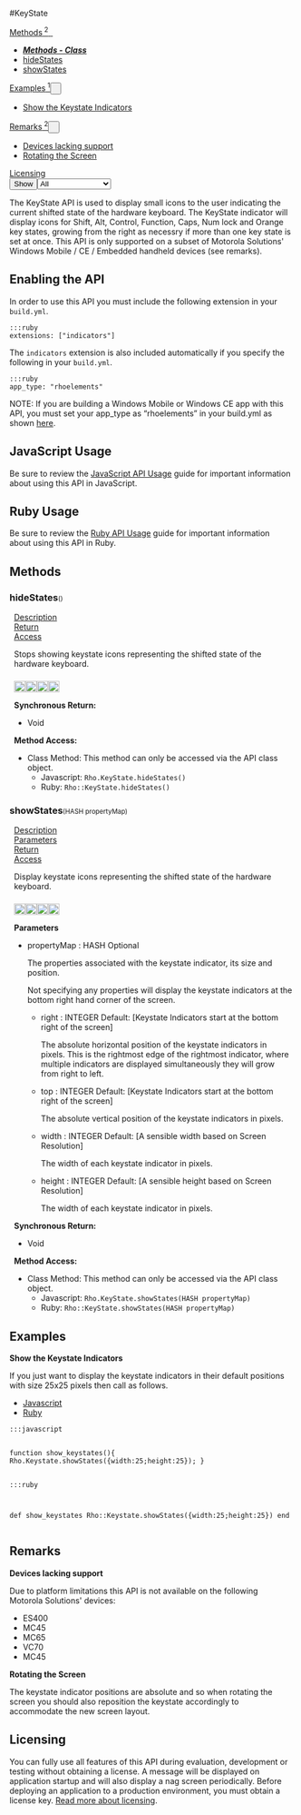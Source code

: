 #KeyState
<div class="btn-group"><a href="#Methods" class="btn"><i class="icon-cog"></i> Methods<sup>&nbsp;2</sub></a><a class="btn dropdown-toggle" data-toggle="dropdown" data-target="#" href="#Methods" >  <span class="caret"></span>&nbsp;</a><ul class="dropdown-menu" style="max-height: 500px;overflow: auto;"><li class="disabled"><a tabindex="-1" href="#"><b><i>Methods - Class</i></b></a><li><a href="#mhideStates" data-target="cMethodhideStates" class="autouncollapse">hideStates</a></li><li><a href="#mshowStates" data-target="cMethodshowStates" class="autouncollapse">showStates</a></li></li></ul></div><div class="btn-group"><a href="#Examples" class="btn"><i class="icon-edit"></i> Examples<sup>&nbsp;1</sup></a><button href="#" class="btn dropdown-toggle" data-toggle="dropdown">  <span class="caret"></span>&nbsp;</button><ul class="dropdown-menu" style="max-height: 500px;overflow: auto;"><li><a href="#e0" data-target="eExample0" class="autouncollapse">Show the Keystate Indicators</a></li></ul></div><div class="btn-group"><a href="#Remarks" class="btn"><i class="icon-warning-sign"></i> Remarks<sup>&nbsp;2</sup></a><button href="#" class="btn dropdown-toggle" data-toggle="dropdown">  <span class="caret"></span>&nbsp;</button><ul class="dropdown-menu" style="max-height: 500px;overflow: auto;"><li><a href="#r0" data-target="rRemark0" class="autouncollapse">Devices lacking support</a></li><li><a href="#r1" data-target="rRemark1" class="autouncollapse">Rotating the Screen</a></li></ul></div><div class="btn-group"><a href="#License" class="btn"><i class="icon-shopping-cart"></i> Licensing</a></div><div class="btn-group pull-right"><button class="btn dropdown-toggle" id="apiFilterBtn" data-toggle="dropdown" href="#" title="Filter Properties and Methods"><i class="icon-filter "></i>Show</button><select id="apiFilter" class="dropdown-menu apiFilter"><option value="all">All</option><option value="js">Javascript</option><option value="ruby">Ruby</option><option value="android">Android</option><option value="ios">iOS</option><option value="wm">Windows Mobile</option><option value="wp8">Windows Phone 8</option><option value="w32">Windows Desktop</option><option value="msi">MSI Only</option></select></div><div  id="apibody" style="overflow:auto;padding-right: 5px;">
<p>The KeyState API is used to display small icons to the user indicating the current shifted state of the hardware keyboard. The KeyState indicator will display icons for Shift, Alt, Control, Function, Caps, Num lock and Orange key states, growing from the right as necessry if more than one key state is set at once. This API is only supported on a subset of Motorola Solutions' Windows Mobile / CE / Embedded handheld devices (see remarks).</p>
<h2>Enabling the API</h2>

<p>In order to use this API you must include the following extension in your <code>build.yml</code>.</p>

<pre><code>:::ruby
extensions: ["indicators"]
</code></pre>

<p>The <code>indicators</code> extension is also included automatically if you specify the following in your <code>build.yml</code>.</p>

<pre><code>:::ruby
app_type: "rhoelements"
</code></pre>

<p>NOTE: If you are building a Windows Mobile or Windows CE app with this API, you must set your app_type as &ldquo;rhoelements&rdquo; in your build.yml as shown <a href="../guide/build_config#other-build-time-settings">here</a>.</p>

<h2>JavaScript Usage</h2>

<p>Be sure to review the <a href="/guide/api_js">JavaScript API Usage</a> guide for important information about using this API in JavaScript.</p>

<h2>Ruby Usage</h2>

<p>Be sure to review the <a href="/guide/api_ruby">Ruby API Usage</a> guide for important information about using this API in Ruby.</p>


<a name='Methods'></a>
<h2><i class='icon-cog'></i>Methods</h2>

<div class="accordion" id="accordion"><a name ='mhideStates'/><div class=' method  js ruby msi' id='mhideStates'><h3><strong  >hideStates</strong><span style='font-size:.7em;font-weight:normal;'>()</span></h3><ul class="nav nav-tabs" style="padding-left:8px"><li class='active'><a href="#mhideStates1" data-toggle="tab">Description</a></li><li ><a href="#mhideStates4" data-toggle="tab">Return</a></li><li ><a href="#mhideStates6" data-toggle="tab">Access</a></li></ul><div class='tab-content' style='padding-left:8px' id='tc-hideStates'><div class="tab-pane fade active in" id="mhideStates1"><p>Stops showing keystate icons representing the shifted state of the hardware keyboard.</p>
<p><div><p><img src="/img/js.png" style="width: 20px;padding-top: 8px" rel="tooltip" title="Javascript"><img src="/img/ruby.png" style="width: 20px;padding-top: 8px" rel="tooltip" title="Ruby"><img src="/img/windowsmobile.png" style="height: 20px;padding-top: 8px" rel="tooltip" title="Windows Mobile, Windows CE, Windows Embedded"><img src="/img/motowebkit.png" style="width: 20px;padding-top: 8px" rel="tooltip" title="Motorola Devices Only"></p></div></p></div><div class="tab-pane fade" id="mhideStates2"></div><div class="tab-pane fade" id="mhideStates3"></div><div class="tab-pane fade" id="mhideStates4"><div><p><strong>Synchronous Return:</strong></p><ul><li>Void</li></ul></div></div><div class="tab-pane fade" id="mhideStates6"><div><p><strong>Method Access:</strong></p><ul><li><i class="icon-book"></i>Class Method: This method can only be accessed via the API class object. <ul><li>Javascript: <code>Rho.KeyState.hideStates()</code> </li><li>Ruby: <code>Rho::KeyState.hideStates()</code></li></ul></li></ul></div></div></div>  </div><a name ='mshowStates'/><div class=' method  js ruby msi' id='mshowStates'><h3><strong  >showStates</strong><span style='font-size:.7em;font-weight:normal;'>(<span class="text-info">HASH</span> propertyMap)</span></h3><ul class="nav nav-tabs" style="padding-left:8px"><li class='active'><a href="#mshowStates1" data-toggle="tab">Description</a></li><li ><a href="#mshowStates2" data-toggle="tab">Parameters</a></li><li ><a href="#mshowStates4" data-toggle="tab">Return</a></li><li ><a href="#mshowStates6" data-toggle="tab">Access</a></li></ul><div class='tab-content' style='padding-left:8px' id='tc-showStates'><div class="tab-pane fade active in" id="mshowStates1"><p>Display keystate icons representing the shifted state of the hardware keyboard.</p>
<p><div><p><img src="/img/js.png" style="width: 20px;padding-top: 8px" rel="tooltip" title="Javascript"><img src="/img/ruby.png" style="width: 20px;padding-top: 8px" rel="tooltip" title="Ruby"><img src="/img/windowsmobile.png" style="height: 20px;padding-top: 8px" rel="tooltip" title="Windows Mobile, Windows CE, Windows Embedded"><img src="/img/motowebkit.png" style="width: 20px;padding-top: 8px" rel="tooltip" title="Motorola Devices Only"></p></div></p></div><div class="tab-pane fade" id="mshowStates2"><div><p><strong>Parameters</strong></p><ul><li>propertyMap : <span class='text-info'>HASH</span> <span class='label label-info'>Optional</span><p><p>The properties associated with the keystate indicator, its size and position.</p>
 <p>Not specifying any properties will display the keystate indicators at the bottom right hand corner of the screen.</p>
</p></li><ul><li>right : <span class='text-info'>INTEGER</span><span class='label '> Default: [Keystate Indicators start at the bottom right of the screen]</span><p><p>The absolute horizontal position of the keystate indicators in pixels. This is the rightmost edge of the rightmost indicator, where multiple indicators are displayed simultaneously they will grow from right to left.</p>
 </p></li><li>top : <span class='text-info'>INTEGER</span><span class='label '> Default: [Keystate Indicators start at the bottom right of the screen]</span><p><p>The absolute vertical position of the keystate indicators in pixels.</p>
 </p></li><li>width : <span class='text-info'>INTEGER</span><span class='label '> Default: [A sensible width based on Screen Resolution]</span><p><p>The width of each keystate indicator in pixels.</p>
 </p></li><li>height : <span class='text-info'>INTEGER</span><span class='label '> Default: [A sensible height based on Screen Resolution]</span><p><p>The width of each keystate indicator in pixels.</p>
 </p></li></ul></ul></div></div><div class="tab-pane fade" id="mshowStates3"></div><div class="tab-pane fade" id="mshowStates4"><div><p><strong>Synchronous Return:</strong></p><ul><li>Void</li></ul></div></div><div class="tab-pane fade" id="mshowStates6"><div><p><strong>Method Access:</strong></p><ul><li><i class="icon-book"></i>Class Method: This method can only be accessed via the API class object. <ul><li>Javascript: <code>Rho.KeyState.showStates(<span class="text-info">HASH</span> propertyMap)</code> </li><li>Ruby: <code>Rho::KeyState.showStates(<span class="text-info">HASH</span> propertyMap)</code></li></ul></li></ul></div></div></div>  </div></div>
<a name='Examples'></a>
<h2><i class='icon-edit'></i>Examples</h2>

<a name='e0'></a><div class=' example' id='e0'><div class="accordion-group"><div class="accordion-heading"><span class="accordion-toggle"   href="#cExample0"><strong>Show the Keystate Indicators</strong></div><div id="cExample0" class="accordion-body">  <div class="accordion-inner">
<p>If you just want to display the keystate indicators in their default positions with size 25x25 pixels then call as follows.</p>
<ul class='nav nav-tabs' id='exI0-S0Tab'><li class='active'><a href='#exI0-S0JS' data-toggle='tab'>Javascript</a></li><li ><a href='#exI0-S0RUBY' data-toggle='tab'>Ruby</a></li></ul><div class='tab-content'><div class='tab-pane active' id='exI0-S0JS'><pre class='CodeRay'><code>:::javascript

                            
function show_keystates(){
    Rho.Keystate.showStates({width:25;height:25});
}
                        </code></pre></div><div class='tab-pane' id='exI0-S0RUBY'><pre class='CodeRay'><code>:::ruby

                
def show_keystates
    Rho::Keystate.showStates({width:25;height:25})
end
                        </code></pre></div></div>  </div></div></div></div>
<a name='Remarks'></a>
<h2><i class='icon-warning-sign'></i>Remarks</h2>

<a name='r0'></a><div class=' remarks' id='r0'><div class="accordion-group"><div class="accordion-heading"><span class="accordion-toggle"  href="#cRemark0"><strong>Devices lacking support</strong></div><div id="cRemark0" class="accordion-body">  <div class="accordion-inner"><p>Due to platform limitations this API is not available on the following Motorola Solutions' devices:</p>

<ul>
<li>ES400</li>
<li>MC45</li>
<li>MC65</li>
<li>VC70</li>
<li>MC45</li>
</ul>

  </div></div></div></div><a name='r1'></a><div class=' remarks' id='r1'><div class="accordion-group"><div class="accordion-heading"><span class="accordion-toggle"  href="#cRemark1"><strong>Rotating the Screen</strong></div><div id="cRemark1" class="accordion-body">  <div class="accordion-inner"><p>The keystate indicator positions are absolute and so when rotating the screen you should also reposition the keystate accordingly to accommodate the new screen layout.</p>
  </div></div></div></div>
<a name='License'></a>
<h2><i class='icon-shopping-cart'></i>Licensing</h2>

<div class="accordion" id="accordion">You can fully use all features of this API during evaluation, development or testing without obtaining a license. A message will be displayed on application startup and will also display a nag screen periodically. Before deploying an application to a production environment, you must obtain a license key. <a href='/guide/licensing'>Read more about licensing</a>.</div></div>